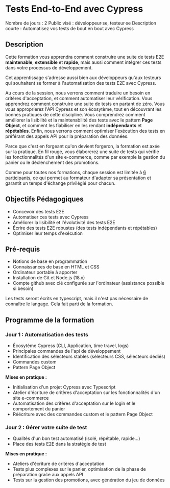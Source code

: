 # Tests End-to-End avec Cypress

Nombre de jours : 2
Public visé : développeur·se, testeur·se
Description courte : Automatisez vos tests de bout en bout avec Cypress


## Description

Cette formation vous apprendra comment construire une suite de tests E2E **maintenable**, **extensible** et **rapide**, mais aussi comment intégrer ces tests dans votre processus de développement. 

Cet apprentissage s'adresse aussi bien aux développeurs qu'aux testeurs qui souhaitent se former à l'automatisation des tests E2E avec Cypress.

Au cours de la session, nous verrons comment traduire un besoin en critères d'acceptation, et comment automatiser leur vérification. Vous apprendrez comment construire une suite de tests en partant de zéro. Vous vous approprierez l'API Cypress et son écosytème, tout en découvrant les bonnes pratiques de cette discipline. Vous comprendrez comment améliorer la lisibilité et la maintenabilité des tests avec le pattern **Page Object**, et comment les fiabiliser en les rendant **indépendants** et **répétables**. Enfin, nous verrons comment optimiser l'exécution des tests en préférant des appels API pour la préparation des données.

Parce que c'est en forgeant qu'on devient forgeron, la formation est axée sur la pratique. En fil rouge, vous élaborerez une suite de tests qui vérifie les fonctionnalités d'un site e-commerce, comme par exemple la gestion du panier ou le déclenchement des promotions.

Comme pour toutes nos formations, chaque session est limitée à [6 participants](https://www.humancoders.com/pages/manifeste#taille-humaine), ce qui permet au formateur d'adapter sa présentation et garantit un temps d'échange privilégié pour chacun.


## Objectifs Pédagogiques

- Concevoir des tests E2E
- Automatiser ces tests avec Cypress
- Améliorer la lisibilité et l'évolutivité des tests E2E
- Écrire des tests E2E robustes (des tests indépendants et répétables)
- Optimiser leur temps d'exécution


## Pré-requis

- Notions de base en programmation
- Connaissances de base en HTML et CSS
- Ordinateur portable à apporter
- Installation de Git et Node.js (18.x)
- Compte github avec clé configurée sur l'ordinateur (assistance possible si besoin)

Les tests seront écrits en typescript, mais il n'est pas nécessaire de connaître le langage. Cela fait parti de la formation.


## Programme de la formation

### Jour 1 : Automatisation des tests

- Écosytème Cypress (CLI, Application, time travel, logs)
- Principales commandes de l'api de développement
- Identification des sélecteurs stables (sélecteurs CSS, sélecteurs dédiés)
- Commandes custom
- Pattern Page Object

**Mises en pratique :**
 - Initialisation d'un projet Cypress avec Typescript
 - Atelier d'écriture de critères d'acceptation sur les fonctionnalités d'un site e-commerce
 - Automatisation des critères d'acceptation sur le login et le comportement du panier
 - Réécriture avec des commandes custom et le pattern Page Object
 
### Jour 2 : Gérer votre suite de test

- Qualités d'un bon test automatisé (isolé, répétable, rapide...)
- Place des tests E2E dans la stratégie de test

**Mises en pratique :**
 - Ateliers d'écriture de critères d'acceptation
 - Tests plus complexes sur le panier, optimisation de la phase de préparation graĉe aux appels API
 - Tests sur la gestion des promotions, avec génération du jeu de données


